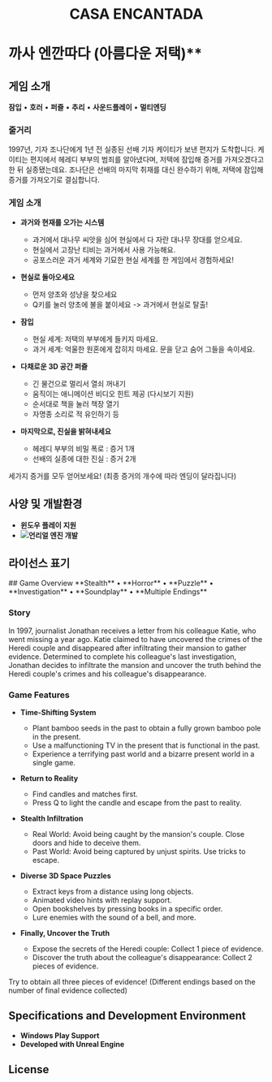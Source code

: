 <h1 align="center"><b>CASA ENCANTADA</b></h1>

# 까사 엔깐따다 (아름다운 저택)**

## 게임 소개
**잠입** • **호러** • **퍼즐** • **추리** • **사운드플레이** • **멀티엔딩**

### 줄거리
1997년, 기자 조나단에게 1년 전 실종된 선배 기자 케이티가 보낸 편지가 도착합니다. 케이티는 편지에서 헤레디 부부의 범죄를 알아냈다며, 저택에 잠입해 증거를 가져오겠다고 한 뒤 실종됐는데요. 조나단은 선배의 마지막 취재를 대신 완수하기 위해, 저택에 잠입해 증거를 가져오기로 결심합니다.

### 게임 소개
- **과거와 현재를 오가는 시스템**
  - 과거에서 대나무 씨앗을 심어 현실에서 다 자란 대나무 장대를 얻으세요.
  - 현실에서 고장난 티비는 과거에서 사용 가능해요.
  - 공포스러운 과거 세계와 기묘한 현실 세계를 한 게임에서 경험하세요!

- **현실로 돌아오세요**
  - 먼저 양초와 성냥을 찾으세요
  - Q키를 눌러 양초에 불을 붙이세요 -> 과거에서 현실로 탈출!

- **잠입**
  - 현실 세계: 저택의 부부에게 들키지 마세요.
  - 과거 세계: 억울한 원혼에게 잡히지 마세요.
    문을 닫고 숨어 그들을 속이세요.

- **다채로운 3D 공간 퍼즐**
  - 긴 물건으로 멀리서 열쇠 꺼내기
  - 움직이는 애니메이션 비디오 힌트 제공 (다시보기 지원)
  - 순서대로 책을 눌러 책장 열기
  - 자명종 소리로 적 유인하기 등

- **마지막으로, 진실을 밝혀내세요**
  - 헤레디 부부의 비밀 폭로 : 증거 1개
  - 선배의 실종에 대한 진실 : 증거 2개

세가지 증거를 모두 얻어보세요!
(최종 증거의 개수에 따라 엔딩이 달라집니다)

## 사양 및 개발환경
- **윈도우 플레이 지원**
- **<img src="https://img.shields.io/badge/Unreal-0E1128?style=flat-square&logo=unrealengine&logoColor=white">언리얼 엔진 개발**

## 라이선스 표기


<p></p>
## Game Overview
**Stealth** • **Horror** • **Puzzle** • **Investigation** • **Soundplay** • **Multiple Endings**

### Story
In 1997, journalist Jonathan receives a letter from his colleague Katie, who went missing a year ago. Katie claimed to have uncovered the crimes of the Heredi couple and disappeared after infiltrating their mansion to gather evidence. Determined to complete his colleague's last investigation, Jonathan decides to infiltrate the mansion and uncover the truth behind the Heredi couple's crimes and his colleague's disappearance.

### Game Features
- **Time-Shifting System**
  - Plant bamboo seeds in the past to obtain a fully grown bamboo pole in the present.
  - Use a malfunctioning TV in the present that is functional in the past.
  - Experience a terrifying past world and a bizarre present world in a single game.

- **Return to Reality**
  - Find candles and matches first.
  - Press Q to light the candle and escape from the past to reality.

- **Stealth Infiltration**
  - Real World: Avoid being caught by the mansion's couple. Close doors and hide to deceive them.
  - Past World: Avoid being captured by unjust spirits. Use tricks to escape.

- **Diverse 3D Space Puzzles**
  - Extract keys from a distance using long objects.
  - Animated video hints with replay support.
  - Open bookshelves by pressing books in a specific order.
  - Lure enemies with the sound of a bell, and more.

- **Finally, Uncover the Truth**
  - Expose the secrets of the Heredi couple: Collect 1 piece of evidence.
  - Discover the truth about the colleague's disappearance: Collect 2 pieces of evidence.

Try to obtain all three pieces of evidence! (Different endings based on the number of final evidence collected)

## Specifications and Development Environment
- **Windows Play Support**
- **Developed with Unreal Engine**

## License





